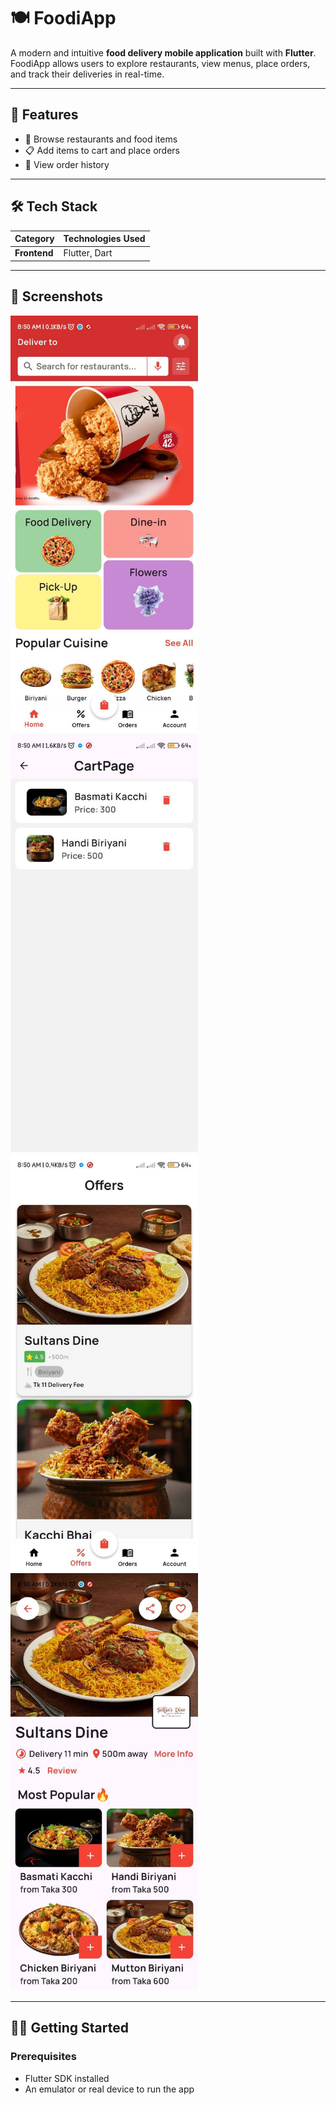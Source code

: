 # 🍽️ FoodiApp

A modern and intuitive **food delivery mobile application** built with **Flutter**. FoodiApp allows users to explore restaurants, view menus, place orders, and track their deliveries in real-time.

---

## 📱 Features

- 🏪 Browse restaurants and food items
- 📋 Add items to cart and place orders
- 🧾 View order history


---

## 🛠️ Tech Stack

| Category        | Technologies Used                      |
|----------------|------------------------------------------|
| **Frontend**    | Flutter, Dart                           |

---

## 📸 Screenshots

<img src="screenshots/home_page.jpg" width="300"/><img src="screenshots/cart_page.jpg" width="300"/> 
<img src="screenshots/offer_page.jpg" width="300"/> <img src="screenshots/restaruant_page.jpg" width="300"/> 

---

## 🧑‍💻 Getting Started

### Prerequisites
- Flutter SDK installed
- An emulator or real device to run the app


